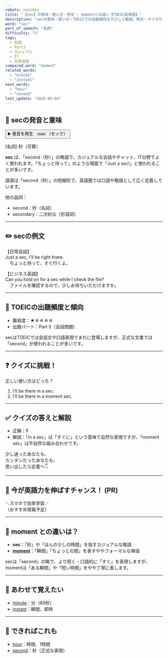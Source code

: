 ```yaml
---
robots: noindex
title: "【sec】の意味・使い方・例文 ― momentとの違い【TOEIC英単語】"
description: "secの意味・使い方・TOEICでの出題傾向をやさしく解説。例文・クイズ付きでmomentとの違いもわかりやすく学べます。"
word: "sec"
part_of_speech: "名詞"
difficulty: "1"
tags:
  - 名詞
  - Part3
  - カジュアル
  - IT
  - 日常会話
compared_word: "moment"
related_words:
  - "minute"
  - "instant"
next_words:
  - "hour"
  - "second"
last_update: "2025-05-04"
---
```


## 🔰 secの発音と意味

<button class="play-audio" onclick="playTTS('sec')">
  <span class="play-audio-main">
    ▶️ 発音を再生　/sɛk/
  </span>
  <span class="play-audio-sub">
    （セック）
  </span>
</button>

[名詞] 秒（可算）

**sec** は、「second（秒）」の略語で、カジュアルな会話やチャット、IT分野でよく使われます。「ちょっと待って」のような場面で「Just a sec!」と使われることが多いです。

語源は「second（秒）」の短縮形で、英語圏では口語や略語として広く定着しています。

他の品詞：  
- second：秒（名詞）
- secondary：二次的な（形容詞）

---

## ✏️ secの例文

【日常会話】  
Just a sec, I'll be right there.  
　ちょっと待って、すぐ行くよ。

【ビジネス英語】  
Can you hold on for a sec while I check the file?  
　ファイルを確認するので、少しお待ちいただけますか。

---

## 🎯 TOEICの出題頻度と傾向

- 難易度：★☆☆☆☆
- 出題パート：Part 3（会話問題）

secはTOEICでは会話文や口語表現でまれに登場しますが、正式な文書では「second」が使われることが多いです。

---

## ❓ クイズに挑戦！

正しい使い方はどっち？

1. I'll be there in a sec.  
2. I'll be there in a moment sec.

---

## ✅ クイズの答えと解説

- 正解：**1**
- 解説：「in a sec」は「すぐに」という意味で自然な表現ですが、「moment sec」は不自然な組み合わせです。

少し迷ったあなたも、  
カンタンだったあなたも、  
思い出したら定着へ👇️

---

## 🚀 今が英語力を伸ばすチャンス！ (PR)

<div class="info-center">
＼スマホで効率学習／<br>  
（おすすめ情報予定）
</div>

---

## 🤔  moment との違いは？

- **sec**：「秒」や「ほんの少しの時間」を指すカジュアルな略語
- **[moment](/word/moment)**：「瞬間」「ちょっとの間」を表すややフォーマルな単語

secは「second」の略で、より短く・口語的に「すぐ」を表現しますが、momentは「ある瞬間」や「短い時間」をやや丁寧に表します。

---

## 🧩 あわせて覚えたい

- [minute](/word/minute)：分（60秒）
- [instant](/word/instant)：瞬間、即時

---

## 📖 できればこれも

- [hour](/word/hour)：時間、1時間
- [second](/word/second)：秒（正式な表現）

<!-- cvid: aid12_bid05 -->
